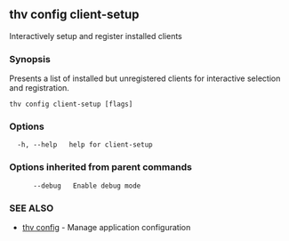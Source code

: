 ## thv config client-setup

Interactively setup and register installed clients

### Synopsis

Presents a list of installed but unregistered clients for interactive selection and registration.

```
thv config client-setup [flags]
```

### Options

```
  -h, --help   help for client-setup
```

### Options inherited from parent commands

```
      --debug   Enable debug mode
```

### SEE ALSO

* [thv config](thv_config.md)	 - Manage application configuration

